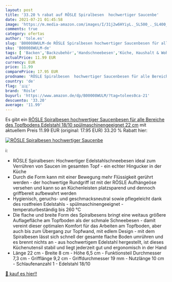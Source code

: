 ```yaml
---
layout: post
title: '33.20 % rabat auf RÖSLE Spiralbesen  hochwertiger Saucenbe'
date: 2021-07-21 01:45:58
image: 'https://m.media-amazon.com/images/I/31j2w6HYiyL._SL500_._SL400_.jpg'
comments: true
category: ofertas
author: 'tole.es'
slug: 'B00008WULM-de RÖSLE Spiralbesen hochwertiger Saucenbesen für alle...'
sku: 'B00008WULM-de'
tags: [ 'Backen','Backzubehör','Handschneebesen','Küche, Haushalt & Wohnen','Küche, Kochen & Backen','rösle', ]
actualPrice: 11.99 EUR
currency: EUR
price: 11.99
comparePrice: 17.95 EUR
prodname: 'RÖSLE Spiralbesen  hochwertiger Saucenbesen für alle Bereiche des Topfbodens  Edelstahl 18/10  spülmaschinengeeignet  22 cm'
country: 'de'
flag: '🇩🇪'
brand: 'Rösle'
buyurl: 'https://www.amazon.de/dp/B00008WULM/?tag=tolees0ca-21'
descuento: '33.20'
average: '11.99'
---
```


Es gibt ein [RÖSLE Spiralbesen  hochwertiger Saucenbesen für alle Bereiche des Topfbodens  Edelstahl 18/10  spülmaschinengeeignet  22 cm](https://www.amazon.de/dp/B00008WULM/?tag=tolees0ca-21) mit aktuellem Preis 11.99 EUR (original: 17.95 EUR) 33.20 % Rabatt hier:

[![RÖSLE Spiralbesen  hochwertiger Saucenbe](https://m.media-amazon.com/images/I/31j2w6HYiyL._SL500_._SL400_.jpg)](https://www.amazon.de/dp/B00008WULM/?tag=tolees0ca-21)

ℹ️:

- RÖSLE Spiralbesen: Hochwertiger Edelstahlschneebesen ideal zum Verrühren von Saucen im gesamten Topf - ein echter Hingucker in der Küche
- Durch die Form kann mit einer Bewegung mehr Flüssigkeit gerührt werden - der hochwertige Rundgriff ist mit der RÖSLE Aufhängeöse versehen und kann so an Küchenleisten platzsparend und dennoch griffbereit aufbewahrt werden
- Hygienisch, geruchs- und geschmacksneutral sowie pflegeleicht dank des rostfreien Edelstahls - spülmaschinengeeignet - temperaturbeständig bis 260 °C
- Die flache und breite Form des Spiralbesens bringt eine weitaus größere Auflagefläche am Topfboden als der schmale Schneebesen - damit vereint dieser optimalen Komfort für das Arbeiten am Topfboden, aber auch bis zum Übergang zur Topfwand, mit edlem Design - mit dem Spiralbesen lässt sich schnell der gesamte flache Boden umrühren und es brennt nichts an - aus hochwertigem Edelstahl hergestellt, ist dieses Küchenutensil stabil und liegt jederzeit gut und ergonomisch in der Hand
- Länge 22 cm - Breite 8 cm - Höhe 6,5 cm - Funktionsteil Durchmesser 7,3 cm - Grifflänge 9,2 cm - Griffdurchmesser 19 mm - Nutzlänge 10 cm - Schlaufenanzahl 1 - Edelstahl 18/10

[🛒 kauf es hier!!](https://www.amazon.de/dp/B00008WULM/?tag=tolees0ca-21)
